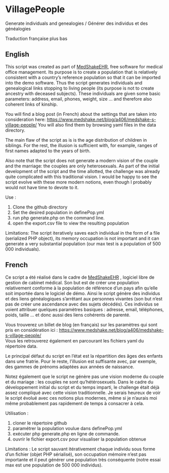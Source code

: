 # VillagePeople
Generate individuals and genealogies / Générer des individus et des généalogies

Traduction française plus bas 

## English

This script was created as part of [MedShakeEHR](https://www.logiciel-cabinet-medical.fr), free software for medical office management. Its purpose is to create a population that is relatively consistent with a country’s reference population so that it can be imported into the demo software. Thus the script generates individuals and genealogical links stopping to living people (its purpose is not to create ancestry with deceased subjects). These individuals are given some basic parameters: address, email, phones, weight, size … and therefore also coherent links of kinship.

You will find a blog post (in French) about the settings that are taken into consideration here: https://www.medshake.net/blog/a406/medshake-s-village-people/
You will also find them by browsing yaml files in the data directory.

The main flaw of the script as is is the age distribution of children in siblings. For the rest, the illusion is sufficient with, for example, ranges of first names adapted to the years of birth.

Also note that the script does not generate a modern vision of the couple and the marriage: the couples are only heterosexuals. As part of the initial development of the script and the time allotted, the challenge was already quite complicated with this traditional vision. I would be happy to see the script evolve with these more modern notions, even though I probably would not have time to devote to it.

Use :
1) Clone the github directory
2) Set the desired population in definePop.yml
3) run php generate.php on the command line.
4) open the export.csv file to view the resulting population

Limitations:
The script iteratively saves each individual in the form of a file (serialized PHP object), its memory occupation is not important and it can generate a very substantial population (our max test is a population of 500 000 individuals).

## French 

Ce script a été réalisé dans le cadre de [MedShakeEHR](https://www.logiciel-cabinet-medical.fr) , logiciel libre de gestion de cabinet médical. Son but est de créer une population relativement conforme à la population de référence d’un pays afin qu’elle soit importée dans le logiciel de démo. Ainsi le script génère des individus et des liens généalogiques s’arrêtant aux personnes vivantes (son but n’est pas de créer une ascendance avec des sujets décédés). Ces individus se voient attribuer quelques paramètres basiques : adresse, email, téléphones, poids, taille … et donc aussi des liens cohérents de  parenté.  

Vous trouverez un billet de blog (en français) sur les paramètres qui sont pris en considération ici : https://www.medshake.net/blog/a406/medshake-s-village-people/  
Vous les retrouverez également en parcourant les fichiers yaml du répertoire data.

Le principal défaut du script en l’état est la répartition des âges des enfants dans une fratrie. Pour le reste, l’illusion est suffisante avec, par exemple, des gammes de prénoms adaptées aux années de naissance.

Notez également que le script ne génère pas une vision moderne du couple et du mariage : les couples ne sont qu’hétérosexuels. Dans le cadre du développement initial du script et du temps imparti, le challenge était déjà assez compliqué avec cette vision traditionnelle. Je serais heureux de voir le script évolué avec ces notions plus modernes, même si je n’aurais moi même probablement pas rapidement de temps à consacrer à cela.  

Utilisation : 
1) cloner le répertoire github
2) paramétrer la population voulue dans definePop.yml
3) exécuter php generate.php en ligne de commande. 
4) ouvrir le fichier export.csv pour visualiser la population obtenue 

Limitations :
Le script sauvant itérativement chaque individu sous forme d’un fichier (objet PHP sérialisé), son occupation mémoire n’est pas importante et il peut générer une population très conséquente (notre essai max est une population de 500 000 individus). 
